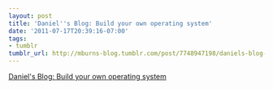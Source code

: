 ```yaml
---
layout: post
title: 'Daniel''s Blog: Build your own operating system'
date: '2011-07-17T20:39:16-07:00'
tags:
- tumblr
tumblr_url: http://mburns-blog.tumblr.com/post/7748947198/daniels-blog-build-your-own-operating-system
---
```

<a href="http://himmele.blogspot.com/2011/07/build-your-own-operating-system.html">Daniel's Blog: Build your own operating system</a>

